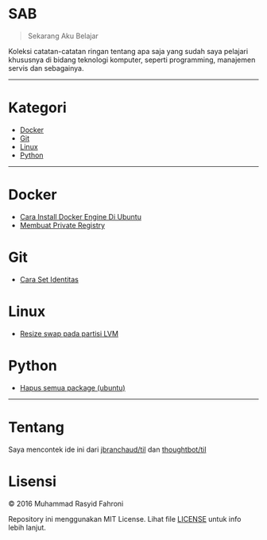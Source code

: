 # SAB
> Sekarang Aku Belajar

Koleksi catatan-catatan ringan tentang apa saja yang sudah saya pelajari khususnya di bidang teknologi komputer, seperti programming, manajemen servis dan sebagainya.

---

# Kategori

* [Docker](#docker)
* [Git](#git)
* [Linux](#linux)
* [Python](#python)

---
# Docker
* [Cara Install Docker Engine Di Ubuntu](../master/docker/cara-install-docker-di-ubuntu.md)
* [Membuat Private Registry](../master/docker/membuat-private-registry.md)

# Git
* [Cara Set Identitas](../master/git/cara-set-identitas.md)

# Linux
* [Resize swap pada partisi LVM](../master/linux/resize-swap-partisi-lvm.md)

# Python
* [Hapus semua package (ubuntu)](../master/python/hapus-semua-package-ubuntu.md)

---

# Tentang
Saya mencontek ide ini dari [jbranchaud/til](https://github.com/jbranchaud/til) dan [thoughtbot/til](https://github.com/thoughtbot/til)

# Lisensi
&copy; 2016 Muhammad Rasyid Fahroni

Repository ini menggunakan MIT License. Lihat file [LICENSE](../master/LICENSE) untuk info lebih lanjut.
